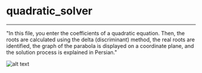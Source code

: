 # quadratic_solver
---
"In this file, you enter the coefficients of a quadratic equation. 
Then, the roots are calculated using the delta (discriminant) method, the real roots are identified,
the graph of the parabola is displayed on a coordinate plane, and the solution process is explained in Persian."

![alt text](image.jpg)
